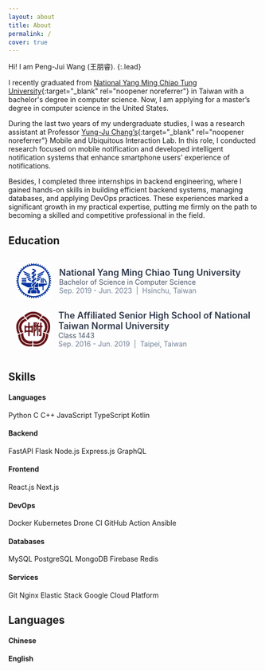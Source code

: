 ```yaml
---
layout: about
title: About
permalink: /
cover: true
---
```


Hi! I am Peng-Jui Wang (王朋睿).
{:.lead}

I recently graduated from [National Yang Ming Chiao Tung University](https://www.nycu.edu.tw){:target="_blank" rel="noopener noreferrer"} in Taiwan with a bachelor's degree in computer science. Now, I am applying for a master’s degree in computer science in the United States. 

During the last two years of my undergraduate studies, I was a research assistant at Professor [Yung-Ju Chang’s](https://www.armuro.info){:target="_blank" rel="noopener noreferrer"} Mobile and Ubiquitous Interaction Lab. In this role, I conducted research focused on mobile notification and developed intelligent notification systems that enhance smartphone users’ experience of notifications. 

Besides, I completed three internships in backend engineering, where I gained hands-on skills in building efficient backend systems, managing databases, and applying DevOps practices. These experiences marked a significant growth in my practical expertise, putting me firmly on the path to becoming a skilled and competitive professional in the field.


## <i class="fas fa-graduation-cap"></i> Education

<div style="max-width: 1200px; margin: 0 auto; padding: 1rem;">
  <div style="display: flex; align-items: center; margin-bottom: 1.5rem;">
      <img src="/assets/img/nycu_logo.png" alt="NYCU" style="width: 70px; height: 70px; margin-right: 1rem;" />
      <div style="display: flex; flex-direction: column;">
          <div style="font-size: 1.125rem; font-weight: 600; color: #2d3748;">National Yang Ming Chiao Tung University</div>
          <div style="color: #4a5568;">Bachelor of Science in Computer Science</div>
          <div style="color: #718096;">Sep. 2019 - Jun. 2023 &nbsp;|&nbsp; Hsinchu, Taiwan</div>
      </div>
  </div>

  <div style="display: flex; align-items: center; margin-bottom: 0;">
    <img src="/assets/img/hsnu_logo.png" alt="HSNU" style="width: 70px; height: 70px; margin-right: 1rem;" />
    <div style="display: flex; flex-direction: column;">
        <div style="font-size: 1.125rem; font-weight: 600; color: #2d3748;">The Affiliated Senior High School of National Taiwan Normal University</div>
        <div style="color: #4a5568;">Class 1443</div>
        <div style="color: #718096;">Sep. 2016 - Jun. 2019 &nbsp;|&nbsp; Taipei, Taiwan</div>
    </div>
  </div>
</div>


## <i class="fa-solid fa-gear"></i> Skills

<div class="skills-container">
  <div class="skills-column">
    <div class="languages-container">
      <h4 class="language-name">Languages</h4>
    </div>
    <div class="tags-container">
      <span class="tag">Python</span>
      <span class="tag">C</span>
      <span class="tag">C++</span>
      <span class="tag">JavaScript</span>
      <span class="tag">TypeScript</span>
      <span class="tag">Kotlin</span>
    </div>
    <div class="languages-container">
      <h4 class="language-name">Backend</h4>
    </div>
    <div class="tags-container">
      <span class="tag">FastAPI</span>
      <span class="tag">Flask</span>
      <span class="tag">Node.js</span>
      <span class="tag">Express.js</span>
      <span class="tag">GraphQL</span>
    </div>
    <div class="languages-container">
      <h4 class="language-name">Frontend</h4>
    </div>
    <div class="tags-container">
      <span class="tag">React.js</span>
      <span class="tag">Next.js</span>
    </div>
  </div>
  <div class="skills-column">
    <div class="languages-container">
      <h4 class="language-name">DevOps</h4>
    </div>
    <div class="tags-container">
      <span class="tag">Docker</span>
      <span class="tag">Kubernetes</span>
      <span class="tag">Drone CI</span>
      <span class="tag">GitHub Action</span>
      <span class="tag">Ansible</span>
    </div>
    <div class="languages-container">
      <h4 class="language-name">Databases</h4>
    </div>
    <div class="tags-container">
      <span class="tag">MySQL</span>
      <span class="tag">PostgreSQL</span>
      <span class="tag">MongoDB</span>
      <span class="tag">Firebase</span>
      <span class="tag">Redis</span>
    </div>
    <div class="languages-container">
      <h4 class="language-name">Services</h4>
    </div>
    <div class="tags-container">
      <span class="tag">Git</span>
      <span class="tag">Nginx</span>
      <span class="tag">Elastic Stack</span>
      <span class="tag">Google Cloud Platform</span>
    </div>
  </div>
</div>


## <i class="fa-solid fa-earth-americas"></i> Languages

<div class="languages-container">
    <h4 class="language-name">Chinese</h4>
    <i class="icon-star-full"></i> 
    <i class="icon-star-full"></i> 
    <i class="icon-star-full"></i> 
    <i class="icon-star-full"></i> 
    <i class="icon-star-full"></i>
</div>

<div class="languages-container">
    <h4 class="language-name">English</h4>
    <i class="icon-star-full"></i> 
    <i class="icon-star-full"></i> 
    <i class="icon-star-full"></i> 
    <i class="icon-star-half"></i> 
    <i class="icon-star-empty"></i>
</div>

